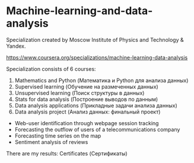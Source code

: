 # Machine-learning-and-data-analysis
Specialization created by Moscow Institute of Physics and Technology &amp; Yandex.

https://www.coursera.org/specializations/machine-learning-data-analysis

Specialization consists of 6 courses:

1. Mathematics and Python (Математика и Python для анализа данных)
2. Supervised learning (Обучение на размеченных данных)
3. Unsupervised learning (Поиск структуры в данных)
4. Stats for data analysis (Построение выводов по данным)
5. Data analysis applications (Прикладные задачи анализа данных)
6. Data analysis project (Анализ данных: финальный проект)
  * Web-user identification through webpage session tracking
  * Forecasting the outflow of users of a telecommunications company
  * Forecasting time series on the map
  * Sentiment analysis of reviews

There are my results:
Certificates (Сертификаты)
